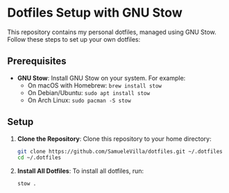 # Dotfiles Setup with GNU Stow

This repository contains my personal dotfiles, managed using GNU Stow. Follow these steps to set up your own dotfiles:

## Prerequisites

- **GNU Stow**: Install GNU Stow on your system. For example:
  - On macOS with Homebrew: `brew install stow`
  - On Debian/Ubuntu: `sudo apt install stow`
  - On Arch Linux: `sudo pacman -S stow`

## Setup

1. **Clone the Repository**: Clone this repository to your home directory:
   ```sh
   git clone https://github.com/SamueleVilla/dotfiles.git ~/.dotfiles
   cd ~/.dotfiles

2. **Install All Dotfiles**: To install all dotfiles, run:
    ```sh
    stow .
